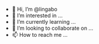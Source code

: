 - 👋 Hi, I’m @lingabo
- 👀 I’m interested in ...
- 🌱 I’m currently learning ...
- 💞️ I’m looking to collaborate on ...
- 📫 How to reach me ...

<!---
lingabo/lingabo is a ✨ special ✨ repository because its `README.md` (this file) appears on your GitHub profile.
You can click the Preview link to take a look at your changes.
--->
